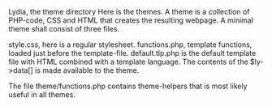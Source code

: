 Lydia, the theme directory
Here is the themes. A theme is a collection of PHP-code, CSS and HTML that creates the resulting webpage. A minimal theme shall consist of three files.

style.css, here is a regular stylesheet.
functions.php, template functions, loaded just before the template-file.
default.tlp.php is the default template file with HTML combined with a template language.
The contents of the $ly->data[] is made available to the theme.

The file theme/functions.php contains theme-helpers that is most likely useful in all themes.
